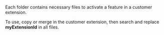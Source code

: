 Each folder contains necessary files to activate a feature in a customer extension.

To use, copy or merge in the customer extension, then search and replace __myExtensionId__ in all files. 